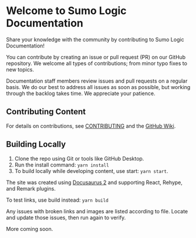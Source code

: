 # Welcome to Sumo Logic Documentation

Share your knowledge with the community by contributing to Sumo Logic Documentation!

You can contribute by creating an issue or pull request (PR) on our GitHub repository. We welcome all types of contributions; from minor typo fixes to new topics.

Documentation staff members review issues and pull requests on a regular basis. We do our best to address all issues as soon as possible, but working through the backlog takes time. We appreciate your patience.

## Contributing Content

For details on contributions, see [CONTRIBUTING](https://github.com/SumoLogic/sumologic-documentation/blob/main/CONTRIBUTING.md) and the [GitHub Wiki](https://github.com/SumoLogic/sumologic-documentation/wiki).

## Building Locally

1. Clone the repo using Git or tools like GitHub Desktop.
2. Run the install command: `yarn install`
3. To build locally while developing content, use start: `yarn start`.

The site was created using [Docusaurus 2](https://docusaurus.io/) and supporting React, Rehype, and Remark plugins.

To test links, use build instead: `yarn build`

Any issues with broken links and images are listed according to file. Locate and update those issues, then run again to verify.

More coming soon.